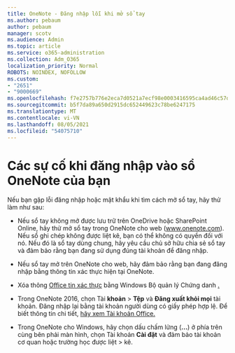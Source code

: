 ```yaml
---
title: OneNote - Đăng nhập lỗi khi mở sổ tay
ms.author: pebaum
author: pebaum
manager: scotv
ms.audience: Admin
ms.topic: article
ms.service: o365-administration
ms.collection: Adm_O365
localization_priority: Normal
ROBOTS: NOINDEX, NOFOLLOW
ms.custom:
- "2651"
- "9000669"
ms.openlocfilehash: f7e2757b776e2eca7d0521a7ecf98e0003416595ca4ad46c57d70974acba98ad
ms.sourcegitcommit: b5f7da89a650d2915dc652449623c78be6247175
ms.translationtype: MT
ms.contentlocale: vi-VN
ms.lasthandoff: 08/05/2021
ms.locfileid: "54075710"
---
```

# <a name="issues-signing-in-to-onenote-notebooks"></a>Các sự cố khi đăng nhập vào sổ OneNote của bạn

Nếu bạn gặp lỗi đăng nhập hoặc mật khẩu khi tìm cách mở sổ tay, hãy thử làm như sau:

- Nếu sổ tay không mở được lưu trữ trên OneDrive hoặc SharePoint Online, hãy thử mở sổ tay trong OneNote cho web (www.onenote.com). Nếu sổ ghi chép không được liệt kê, bạn có thể không có quyền đối với nó. Nếu đó là sổ tay dùng chung, hãy yêu cầu chủ sở hữu chia sẻ sổ tay và đảm bảo rằng bạn đang sử dụng đúng tài khoản để đăng nhập.

- Nếu sổ tay mở trên OneNote cho web, hãy đảm bảo rằng bạn đang đăng nhập bằng thông tin xác thực hiện tại OneNote. 

- Xóa thông [Office tin xác thực](https://docs.microsoft.com/office/troubleshoot/error-messages/another-account-already-signed-in#step-3-clear-cached-credentials-on-the-computer) bằng Windows Bộ quản lý Chứng danh [.](https://support.microsoft.com/help/4026814/windows-accessing-credential-manager)

- Trong OneNote 2016, chọn Tài **khoản**  >  **Tệp** và **Đăng xuất khỏi mọi** tài khoản. Đăng nhập lại bằng tài khoản người dùng có giấy phép hợp lệ. Để biết thông tin chi tiết, [hãy xem Tài khoản Office.](https://support.office.com/article/accounts-in-office-628ea040-f265-49de-b986-be09c3ebf8a9)

- Trong OneNote cho Windows, hãy chọn dấu chấm lửng (**...**) ở phía trên cùng bên phải màn hình, chọn Tài khoản **Cài đặt** và đảm bảo tài khoản cơ quan hoặc trường học được liệt  >  kê.
